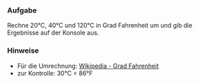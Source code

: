 ### Aufgabe

Rechne 20°C, 40°C und 120°C in Grad Fahrenheit um und gib die Ergebnisse auf der Konsole aus.

### Hinweise
- Für die Umrechnung: [Wikipedia - Grad Fahrenheit](http://de.wikipedia.org/wiki/Grad_Fahrenheit) 
- zur Kontrolle: 30°C = 86°F